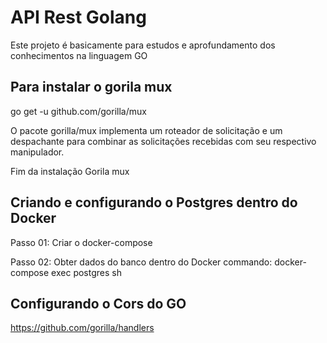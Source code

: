 # API Rest Golang 
Este projeto é basicamente para estudos e aprofundamento dos conhecimentos na linguagem GO

## Para instalar o gorila mux
go get -u github.com/gorilla/mux

O pacote gorilla/mux implementa um roteador de solicitação e um despachante para combinar as solicitações recebidas com seu respectivo manipulador.

Fim da instalação Gorila mux

## Criando e configurando o Postgres dentro do Docker

Passo 01: Criar o docker-compose

Passo 02: Obter dados do banco dentro do Docker
commando: docker-compose exec postgres sh

## Configurando o Cors do GO
https://github.com/gorilla/handlers


